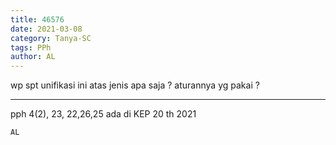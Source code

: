 ```yaml
---
title: 46576
date: 2021-03-08
category: Tanya-SC
tags: PPh
author: AL
---
```


wp spt unifikasi ini atas jenis apa saja ? aturannya yg pakai ?

---

pph 4(2), 23, 22,26,25 ada di KEP 20 th 2021

`AL`

